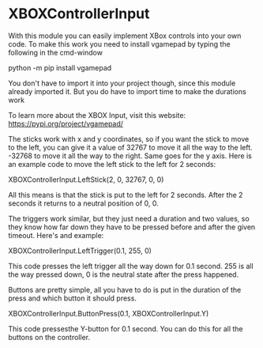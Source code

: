 # XBOXControllerInput
With this module you can easily implement XBox controls into your own code.
To make this work you need to install vgamepad by typing the following in the cmd-window

python -m pip install vgamepad

You don't have to import it into your project though, since this module already imported it.
But you do have to import time to make the durations work

To learn more about the XBOX Input, visit this website: https://pypi.org/project/vgamepad/

The sticks work with x and y coordinates, so if you want the stick to move to the left, you can give it a value of 32767 to move it all the way to the left. -32768 to move it all the way to the right. Same goes for the y axis.
Here is an example code to move the left stick to the left for 2 seconds:

XBOXControllerInput.LeftStick(2, 0, 32767, 0, 0)

All this means is that the stick is put to the left for 2 seconds. After the 2 seconds it returns to a neutral position of 0, 0.

The triggers work similar, but they just need a duration and two values, so they know how far down they have to be pressed before and after the given timeout.
Here's and example:

XBOXControllerInput.LeftTrigger(0.1, 255, 0)
  
This code presses the left trigger all the way down for 0.1 second.
255 is all the way pressed down, 0 is the neutral state after the press happened.

Buttons are pretty simple, all you have to do is put in the duration of the press and which button it should press.

XBOXControllerInput.ButtonPress(0.1, XBOXControllerInput.Y)

This code pressesthe Y-button for 0.1 second. You can do this for all the buttons on the controller.
